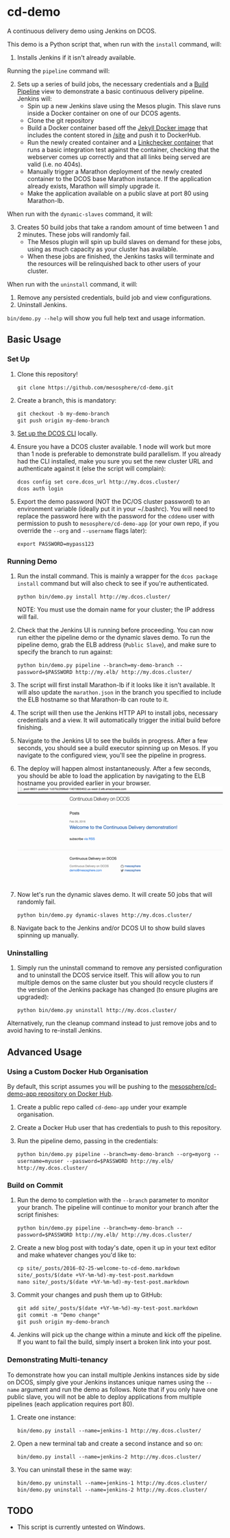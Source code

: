 # cd-demo
A continuous delivery demo using Jenkins on DCOS.

This demo is a Python script that, when run with the `install` command, will:

1. Installs Jenkins if it isn't already available.

Running the `pipeline` command will:

2. Sets up a series of build jobs, the necessary credentials and a [Build Pipeline](https://wiki.jenkins-ci.org/display/JENKINS/Build+Pipeline+Plugin) view to demonstrate a basic continuous delivery pipeline. Jenkins will:
    + Spin up a new Jenkins slave using the Mesos plugin. This slave runs inside a Docker container on one of our DCOS agents.
    + Clone the git repository
    + Build a Docker container based off the [Jekyll Docker image](https://hub.docker.com/r/jekyll/jekyll/) that includes the content stored in [/site](/site) and push it to DockerHub.
    + Run the newly created container and a [Linkchecker container](https://github.com/mesosphere/docker-containers/blob/master/utils/linkchecker/Dockerfile) that runs a basic integration test against the container, checking that the webserver comes up correctly and that all links being served are valid (i.e. no 404s).
    + Manually trigger a Marathon deployment of the newly created container to the DCOS base Marathon instance. If the application already exists, Marathon will simply upgrade it.
    + Make the application available on a public slave at port 80 using Marathon-lb.

When run with the `dynamic-slaves` command, it will:

3. Creates 50 build jobs that take a random amount of time between 1 and 2 minutes. These jobs will randomly fail.
    + The Mesos plugin will spin up build slaves on demand for these jobs, using as much capacity as your cluster has available.
    + When these jobs are finished, the Jenkins tasks will terminate and the resources will be relinquished back to other users of your cluster.

When run with the `uninstall` command, it will:

1. Remove any persisted credentials, build job and view configurations.
2. Uninstall Jenkins.

`bin/demo.py --help` will show you full help text and usage information.

## Basic Usage

### Set Up

1. Clone this repository!

    ```
    git clone https://github.com/mesosphere/cd-demo.git
    ```
2. Create a branch, this is mandatory:

    ```
    git checkout -b my-demo-branch
    git push origin my-demo-branch
    ```
2. [Set up the DCOS CLI](https://docs.mesosphere.com/administration/introcli/cli/) locally.

3. Ensure you have a DCOS cluster available. 1 node will work but more than 1 node is preferable to demonstrate build parallelism. If you already had the CLI installed, make you sure you set the new cluster URL and authenticate against it (else the script will complain):

    ```
    dcos config set core.dcos_url http://my.dcos.cluster/
    dcos auth login
    ```
4. Export the demo password (NOT the DC/OS cluster password) to an environment variable (ideally put it in your ~/.bashrc). You will need to replace the password here with the password for the `cddemo` user with permission to push to `mesosphere/cd-demo-app` (or your own repo, if you override the `--org` and `--username` flags later):

    ```
    export PASSWORD=mypass123
    ```

### Running Demo

1. Run the install command. This is mainly a wrapper for the `dcos package install` command but will also check to see if you're authenticated.

    ```
    python bin/demo.py install http://my.dcos.cluster/
    ```

    NOTE: You must use the domain name for your cluster; the IP address will fail.

2. Check that the Jenkins UI is running before proceeding. You can now run either the pipeline demo or the dynamic slaves demo. To run the pipeline demo, grab the ELB address (`Public Slave`), and make sure to specify the branch to run against:

    ```
    python bin/demo.py pipeline --branch=my-demo-branch --password=$PASSWORD http://my.elb/ http://my.dcos.cluster/
    ```

3. The script will first install Marathon-lb if it looks like it isn't available. It will also update the `marathon.json` in the branch you specified to include the ELB hostname so that Marathon-lb can route to it.
4. The script will then use the Jenkins HTTP API to install jobs, necessary credentials and a view. It will automatically trigger the initial build before finishing.
5. Navigate to the Jenkins UI to see the builds in progress. After a few seconds, you should see a build executor spinning up on Mesos. If you navigate to the configured view, you'll see the pipeline in progress.
6. The deploy will happen almost instantaneously. After a few seconds, you should be able to load the application by navigating to the ELB hostname you provided earlier in your browser.
![deployed-app](/img/deployed-jekyll-app.png)
7. Now let's run the dynamic slaves demo. It will create 50 jobs that will randomly fail.

    ```
    python bin/demo.py dynamic-slaves http://my.dcos.cluster/
    ```

8. Navigate back to the Jenkins and/or DCOS UI to show build slaves spinning up manually.

### Uninstalling

1. Simply run the uninstall command to remove any persisted configuration and to uninstall the DCOS service itself. This will allow you to run multiple demos on the same cluster but you should recycle clusters if the version of the Jenkins package has changed (to ensure plugins are upgraded):

    ```
    python bin/demo.py uninstall http://my.dcos.cluster/
    ```

Alternatively, run the cleanup command instead to just remove jobs and to avoid having to re-install Jenkins.

## Advanced Usage

### Using a Custom Docker Hub Organisation

By default, this script assumes you will be pushing to the [mesosphere/cd-demo-app repository on Docker Hub](https://hub.docker.com/r/mesosphere/cd-demo-app/).

1. Create a public repo called `cd-demo-app` under your example organisation.
2. Create a Docker Hub user that has credentials to push to this repository.
3. Run the pipeline demo, passing in the credentials:

    ```
    python bin/demo.py pipeline --branch=my-demo-branch --org=myorg --username=myuser --password=$PASSWORD http://my.elb/ http://my.dcos.cluster/
    ```

### Build on Commit

1. Run the demo to completion with the `--branch` parameter to monitor your branch. The pipeline will continue to monitor your branch after the script finishes:

    ```
    python bin/demo.py pipeline --branch=my-demo-branch --password=$PASSWORD http://my.elb/ http://my.dcos.cluster/
    ```

3. Create a new blog post with today's date, open it up in your text editor and make whatever changes you'd like to:

    ```
    cp site/_posts/2016-02-25-welcome-to-cd-demo.markdown site/_posts/$(date +%Y-%m-%d)-my-test-post.markdown
    nano site/_posts/$(date +%Y-%m-%d)-my-test-post.markdown
    ```
4. Commit your changes and push them up to GitHub:

    ```
    git add site/_posts/$(date +%Y-%m-%d)-my-test-post.markdown
    git commit -m "Demo change"
    git push origin my-demo-branch
    ```
5. Jenkins will pick up the change within a minute and kick off the pipeline. If you want to fail the build, simply insert a broken link into your post.

### Demonstrating Multi-tenancy

To demonstrate how you can install multiple Jenkins instances side by side on DCOS, simply give your Jenkins instances unique names using the `--name` argument and run the demo as follows. Note that if you only have one public slave, you will not be able to deploy applications from multiple pipelines (each application requires port 80).

1. Create one instance:

    ```
    bin/demo.py install --name=jenkins-1 http://my.dcos.cluster/
    ```
2. Open a new terminal tab and create a second instance and so on:

    ```
    bin/demo.py install --name=jenkins-2 http://my.dcos.cluster/
    ```
3. You can uninstall these in the same way:

    ```
    bin/demo.py uninstall --name=jenkins-1 http://my.dcos.cluster/
    bin/demo.py uninstall --name=jenkins-2 http://my.dcos.cluster/
    ```

## TODO

+ This script is currently untested on Windows.
